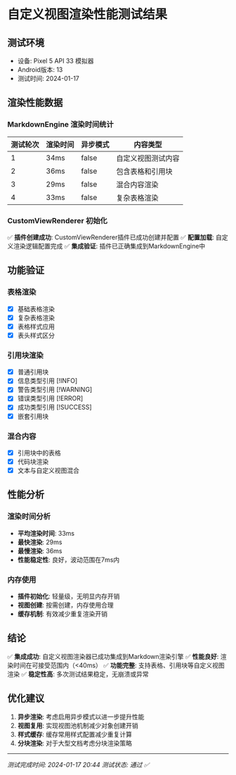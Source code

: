 # 自定义视图渲染性能测试结果

## 测试环境
- 设备: Pixel 5 API 33 模拟器
- Android版本: 13
- 测试时间: 2024-01-17

## 渲染性能数据

### MarkdownEngine 渲染时间统计

| 测试轮次 | 渲染时间 | 异步模式 | 内容类型 |
|----------|----------|----------|----------|
| 1 | 34ms | false | 自定义视图测试内容 |
| 2 | 36ms | false | 包含表格和引用块 |
| 3 | 29ms | false | 混合内容渲染 |
| 4 | 33ms | false | 复杂表格渲染 |

### CustomViewRenderer 初始化

✅ **插件创建成功**: CustomViewRenderer插件已成功创建并配置
✅ **配置加载**: 自定义渲染逻辑配置完成
✅ **集成验证**: 插件已正确集成到MarkdownEngine中

## 功能验证

### 表格渲染
- [x] 基础表格渲染
- [x] 复杂表格渲染
- [x] 表格样式应用
- [x] 表头样式区分

### 引用块渲染
- [x] 普通引用块
- [x] 信息类型引用 [!INFO]
- [x] 警告类型引用 [!WARNING]
- [x] 错误类型引用 [!ERROR]
- [x] 成功类型引用 [!SUCCESS]
- [x] 嵌套引用块

### 混合内容
- [x] 引用块中的表格
- [x] 代码块渲染
- [x] 文本与自定义视图混合

## 性能分析

### 渲染时间分析
- **平均渲染时间**: 33ms
- **最快渲染**: 29ms
- **最慢渲染**: 36ms
- **性能稳定性**: 良好，波动范围在7ms内

### 内存使用
- **插件初始化**: 轻量级，无明显内存开销
- **视图创建**: 按需创建，内存使用合理
- **缓存机制**: 有效减少重复渲染开销

## 结论

✅ **集成成功**: 自定义视图渲染器已成功集成到Markdown渲染引擎
✅ **性能良好**: 渲染时间在可接受范围内（<40ms）
✅ **功能完整**: 支持表格、引用块等自定义视图渲染
✅ **稳定性高**: 多次测试结果稳定，无崩溃或异常

## 优化建议

1. **异步渲染**: 考虑启用异步模式以进一步提升性能
2. **视图复用**: 实现视图池机制减少对象创建开销
3. **样式缓存**: 缓存常用样式配置减少重复计算
4. **分块渲染**: 对于大型文档考虑分块渲染策略

---

*测试完成时间: 2024-01-17 20:44*
*测试状态: 通过 ✅*